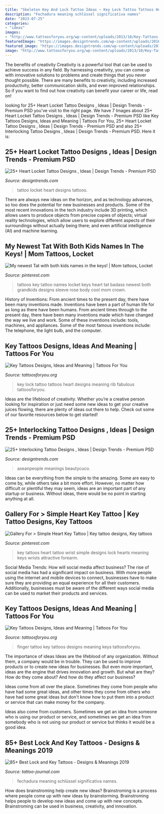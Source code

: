 ```yaml
---
title: "Skeleton Key And Lock Tattoo Ideas ~ Key Lock Tattoo Tattoos Heart Designs Meaning Rib Fabulous Tattoosforyou"
description: "Fechadura meaning schlüssel significativa names"
date: "2023-07-25"
categories:
- "ideas"
images:
- "http://www.tattoosforyou.org/wp-content/uploads/2013/10/Key-Tattoos-Designs.jpg"
featuredImage: "https://images.designtrends.com/wp-content/uploads/2016/03/29115255/Heart-Locket-Tattoo.jpg"
featured_image: "https://images.designtrends.com/wp-content/uploads/2016/02/28131812/Creative-Couple-Tattoo-Design.jpg"
image: "http://www.tattoosforyou.org/wp-content/uploads/2013/10/Key-Tattoos-Designs.jpg"
---
```



The benefits of creativity
Creativity is a powerful tool that can be used to achieve success in any field. By harnessing creativity, you can come up with innovative solutions to problems and create things that you never thought possible. There are many benefits to creativity, including increased productivity, better communication skills, and even improved relationships. So if you want to find out how creativity can benefit your career or life, read on!

	

		
looking for 25+ Heart Locket Tattoo Designs , Ideas | Design Trends - Premium PSD you've visit to the right page. We have 7 Images about 25+ Heart Locket Tattoo Designs , Ideas | Design Trends - Premium PSD like Key Tattoos Designs, Ideas and Meaning | Tattoos For You, 25+ Heart Locket Tattoo Designs , Ideas | Design Trends - Premium PSD and also 25+ Interlocking Tattoo Designs , Ideas | Design Trends - Premium PSD. Here it is:
		
    
## 25+ Heart Locket Tattoo Designs , Ideas | Design Trends - Premium PSD

<img loading=lazy src="https://images.designtrends.com/wp-content/uploads/2016/03/29115255/Heart-Locket-Tattoo.jpg" onerror="this.onerror=null;this.src='https://tse2.mm.bing.net/th?id=OIP.WzqEjoiVlcTBni6QCB0I6wHaHa&amp;pid=15.1';" alt="25+ Heart Locket Tattoo Designs , Ideas | Design Trends - Premium PSD">

_Source: designtrends.com_

>tattoo locket heart designs tattoos. 

	

There are always new ideas on the horizon, and as technology advances, so too does the potential for new businesses and products. Some of the most recent innovations in the tech industry include 3D printing, which allows users to produce objects from precise copies of objects; virtual reality technologies, which allow users to explore different aspects of their surroundings without actually being there; and even artificial intelligence (AI) and machine learning.

    
## My Newest Tat With Both Kids Names In The Keys! | Mom Tattoos, Locket

<img loading=lazy src="https://i.pinimg.com/736x/7c/a4/98/7ca49881be1cbc9891ef44b6bb741a7f--grandkids-skull-rose-tattoos.jpg" onerror="this.onerror=null;this.src='https://tse4.mm.bing.net/th?id=OIP.q_l5em_z90V42-PC6Z1uuQHaLG&amp;pid=15.1';" alt="My newest Tat with both kids names in the keys! | Mom tattoos, Locket">

_Source: pinterest.com_

>tattoos key tattoo names locket keys heart tat badass newest both grandkids designs sleeve rose body cool mom crown. 

	

History of Inventions: From ancient times to the present day, there have been many inventions made.
Inventions have been a part of human life for as long as there have been humans. From ancient times through to the present day, there have been many inventions made which have changed the way we live and work. Some of these inventions include: tools, machines, and appliances. Some of the most famous inventions include: The telephone, the light bulb, and the computer.

    
## Key Tattoos Designs, Ideas And Meaning | Tattoos For You

<img loading=lazy src="http://www.tattoosforyou.org/wp-content/uploads/2013/10/Key-and-Lock-Tattoo.jpg" onerror="this.onerror=null;this.src='https://tse2.mm.bing.net/th?id=OIP._wUrZeUP_9NCkEyXSWXFxAHaJ4&amp;pid=15.1';" alt="Key Tattoos Designs, Ideas and Meaning | Tattoos For You">

_Source: tattoosforyou.org_

>key lock tattoo tattoos heart designs meaning rib fabulous tattoosforyou. 

	

Ideas are the lifeblood of creativity. Whether you’re a creative person looking for inspiration or just need some new ideas to get your creative juices flowing, there are plenty of ideas out there to help. Check out some of our favorite resources below to get started!

    
## 25+ Interlocking Tattoo Designs , Ideas | Design Trends - Premium PSD

<img loading=lazy src="https://images.designtrends.com/wp-content/uploads/2016/02/28131812/Creative-Couple-Tattoo-Design.jpg" onerror="this.onerror=null;this.src='https://tse2.mm.bing.net/th?id=OIP.u5gbXEXbzp4ZwOuyCVyP_QHaHa&amp;pid=15.1';" alt="25+ Interlocking Tattoo Designs , Ideas | Design Trends - Premium PSD">

_Source: designtrends.com_

>aseanpeople meanings beautycuco. 

	

Ideas can be everything from the simple to the amazing. Some are easy to come by, while others take a bit more effort. However, no matter how difficult or plentiful they may seem, ideas are an important part of any startup or business. Without ideas, there would be no point in starting anything at all.

    
## Gallery For &gt; Simple Heart Key Tattoo | Key Tattoo Designs, Key Tattoos

<img loading=lazy src="https://i.pinimg.com/736x/36/37/75/3637758b664381dccffa66f07c8e3ded--tattoo-key-key-tattoos.jpg" onerror="this.onerror=null;this.src='https://tse2.mm.bing.net/th?id=OIP.Qya4Q3z9MBos8ALqLj1nxQHaJ3&amp;pid=15.1';" alt="Gallery For &gt; Simple Heart Key Tattoo | Key tattoo designs, Key tattoos">

_Source: pinterest.com_

>key tattoos heart tattoo wrist simple designs lock hearts meaning keys wrists attractive forearm. 

	

Social Media Trends: How will social media affect business?
The rise of social media has had a significant impact on business. With more people using the internet and mobile devices to connect, businesses have to make sure they are providing an equal experience for all their customers. Additionally, businesses must be aware of the different ways social media can be used to market their products and services.

    
## Key Tattoos Designs, Ideas And Meaning | Tattoos For You

<img loading=lazy src="http://www.tattoosforyou.org/wp-content/uploads/2013/10/Key-Tattoos-Designs.jpg" onerror="this.onerror=null;this.src='https://tse2.mm.bing.net/th?id=OIP.hjJjiz_jf9s8aoR1DtwJjwHaJ3&amp;pid=15.1';" alt="Key Tattoos Designs, Ideas and Meaning | Tattoos For You">

_Source: tattoosforyou.org_

>finger tattoo key tattoos designs meaning keys tattoosforyou. 

	

The importance of ideas
Ideas are the lifeblood of any organization. Without them, a company would be in trouble. They can be used to improve products or to create new ideas for businesses. But even more important, ideas are the engine that drives innovation and growth.
But what are they? How do they come about? And how do they affect our business?

Ideas come from all over the place. Sometimes they come from people who have had some great ideas, and other times they come from others who have had some great ideas but don't know how to put them into a product or service that can make money for the company.

Ideas also come from customers. Sometimes we get an idea from someone who is using our product or service, and sometimes we get an idea from somebody who is not using our product or service but thinks it would be a good idea.

    
## 85+ Best Lock And Key Tattoos - Designs &amp; Meanings 2019

<img loading=lazy src="https://tattoo-journal.com/wp-content/uploads/2015/08/lock-and-key-tattoo-74.jpg" onerror="this.onerror=null;this.src='https://tse3.mm.bing.net/th?id=OIP.g5-RER4zvsCfy30QodCYfwHaHa&amp;pid=15.1';" alt="85+ Best Lock and Key Tattoos - Designs &amp; Meanings 2019">

_Source: tattoo-journal.com_

>fechadura meaning schlüssel significativa names. 

	

How does brainstroming help create new ideas?
Brainstroming is a process where people come up with new ideas by brainstorming. Brainstroming helps people to develop new ideas and come up with new concepts. Brainstroming can be used in business, creativity, and innovation.

